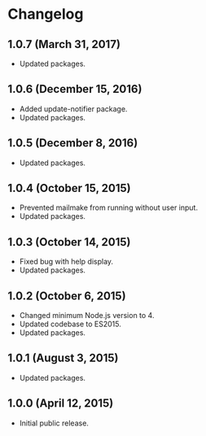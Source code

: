 # Changelog

## 1.0.7 (March 31, 2017)

- Updated packages.

## 1.0.6 (December 15, 2016)

- Added update-notifier package.
- Updated packages.

## 1.0.5 (December 8, 2016)

- Updated packages.

## 1.0.4 (October 15, 2015)

- Prevented mailmake from running without user input.
- Updated packages.

## 1.0.3 (October 14, 2015)

- Fixed bug with help display.
- Updated packages.

## 1.0.2 (October 6, 2015)

- Changed minimum Node.js version to 4.
- Updated codebase to ES2015.
- Updated packages.

## 1.0.1 (August 3, 2015)

- Updated packages.

## 1.0.0 (April 12, 2015)

- Initial public release.
